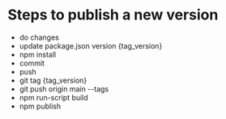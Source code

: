 # Steps to publish a new version

* do changes
* update package.json version {tag_version}
* npm install
* commit
* push
* git tag {tag_version}
* git push origin main --tags
* npm run-script build
* npm publish